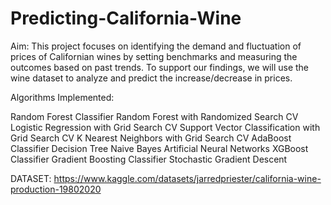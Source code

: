 # Predicting-California-Wine

Aim: This project focuses on identifying the demand and fluctuation of prices of Californian wines by setting benchmarks and measuring the outcomes based on past trends. To support our findings, we will use the wine dataset to analyze and predict the increase/decrease in prices.

Algorithms Implemented:

Random Forest Classifier
Random Forest with Randomized Search CV
Logistic Regression with Grid Search CV
Support Vector Classification with Grid Search CV
K Nearest Neighbors with Grid Search CV
AdaBoost Classifier
Decision Tree
Naive Bayes
Artificial Neural Networks
XGBoost Classifier
Gradient Boosting Classifier
Stochastic Gradient Descent



DATASET:
https://www.kaggle.com/datasets/jarredpriester/california-wine-production-19802020
